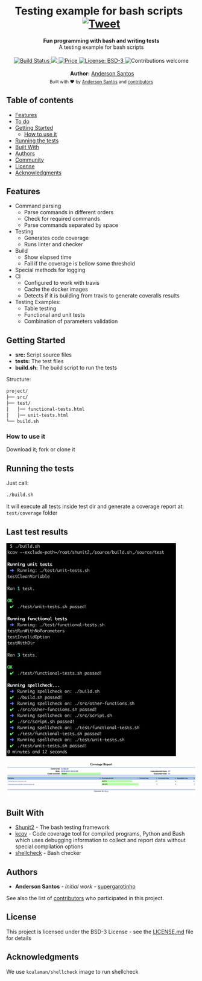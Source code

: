 <h1 align="center">Testing example for bash scripts &nbsp; <a href="https://twitter.com/intent/tweet?text=Execute%20and%20generate%20bash%20testing%20report%20with%20supergarotinho%2Fbashtest%20image!&amp;url=https://www.gruponeuro.com.br&amp;via=supergarotinho&amp;hashtags=docker,bash,test,testing,report,coverage,shunit2,kcov" rel="nofollow"><img src="https://camo.githubusercontent.com/83d4084f7b71558e33b08844da5c773a8657e271/68747470733a2f2f696d672e736869656c64732e696f2f747769747465722f75726c2f687474702f736869656c64732e696f2e7376673f7374796c653d736f6369616c" alt="Tweet" data-canonical-src="https://img.shields.io/twitter/url/http/shields.io.svg?style=social" style="max-width:100%;"></a>
</h1>
<div align="center">
  <strong>Fun programming with bash and writing tests</strong>
</div>
<div align="center">
  A testing example for bash scripts
</div>

<br />

<div align="center">

  <!-- Build Status -->
  <a href="https://travis-ci.org/supergarotinho/bashtest-example">
    <img src="https://travis-ci.org/supergarotinho/ambari-mongodb.svg?branch=master"
      alt="Build Status" />
  </a>
  <!-- Coverage Status -->
  <a href="https://codecov.io/gh/supergarotinho/bashtest-example">
    <img src="https://codecov.io/gh/supergarotinho/bashtest-example/branch/master/graph/badge.svg" />
  </a>
  <!-- Price -->
  <a href="https://github.com/supergarotinho/bashtest-example/blob/master/LICENSE">
    <img src="https://img.shields.io/badge/price-FREE-0098f7.svg"
      alt="Price" />
  </a>
  <!-- License: BSD-3 -->
  <a href="https://github.com/supergarotinho/bashtest-example/blob/master/LICENSE">
    <img src="https://img.shields.io/badge/license-BSD3-blue.svg"
      alt="License: BSD-3" />
  </a>
  <!-- Contributions welcome -->
  <img src="https://img.shields.io/badge/contributions-welcome-orange.svg"
    alt="Contributions welcome" />
</div>

<br/>

<div align="center">
  <strong>Author:</strong> <a href="https://br.linkedin.com/in/andersonrss">Anderson Santos</a>
</div>

<div align="center">
  <sub>Built with ❤︎ by
  <a href="https://br.linkedin.com/in/andersonrss">Anderson Santos</a> and
  <a href="https://github.com/supergarotinho/bashtest-example/graphs/contributors">
    contributors
  </a>
</div>

## Table of contents

- [Features](#features)
- [To do](#to-do)
- [Getting Started](#getting-started)
  - [How to use it](#how-to-use-it)
- [Running the tests](#running-the-tests)
- [Built With](#built-with)
- [Authors](#authors)
- [Community](#community)
- [License](#license)
- [Acknowledgments](#acknowledgments)

## Features

* Command parsing
  * Parse commands in different orders
  * Check for required commands
  * Parse commands separated by space
* Testing
  * Generates code coverage
  * Runs linter and checker
* Build
  * Show elapsed time
  * Fail if the coverage is bellow some threshold
* Special methods for logging
* CI
  * Configured to work with travis
  * Cache the docker images
  * Detects if it is building from travis to generate coveralls results
* Testing Examples:
  * Table testing
  * Functional and unit tests
  * Combination of parameters validation

## Getting Started

* **src:** Script source files
* **tests:** The test files
* **build.sh:** The build script to run the tests

Structure:

```
project/
├── src/
├── test/
│   │── functional-tests.html
│   │── unit-tests.html
└── build.sh
```

### How to use it

Download it; fork or clone it

## Running the tests

Just call:

```bash
./build.sh
```
It will execute all tests inside test dir and generate a coverage report at: ```test/coverage``` folder

## Last test results

<img src="docs/images/bash-testing.png" width="450">

![Test results](docs/images/bash-coverage.png)

## Built With

* [Shunit2](https://github.com/kward/shunit2) - The bash testing framework
* [kcov](https://github.com/SimonKagstrom/kcov) - Code coverage tool for compiled programs, Python and Bash which uses debugging information to collect and report data without special compilation options
* [shellcheck](https://www.shellcheck.net/) - Bash checker

## Authors

* **Anderson Santos** - *Initial work* - [supergarotinho](https://github.com/supergarotinho)

See also the list of [contributors](https://github.com/your/project/contributors) who participated in this project.

## License

This project is licensed under the BSD-3 License - see the [LICENSE.md](LICENSE.md) file for details

## Acknowledgments

We use ```koalaman/shellcheck``` image to run shellcheck
